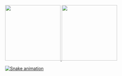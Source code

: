 <div>
<a href="https://github.com/KG-S">
<img loading="lazy" height="180em" src="https://github-readme-stats.vercel.app/api/top-langs/?username=KG-S&layout=compact&langs_count=7&theme=dracula"/>
<img loading="lazy" height="180em" src="https://github-readme-stats.vercel.app/api?username=KG-S&show_icons=true&theme=dracula&include_all_commits=true&count_private=true"/>
</div>



![Snake animation](https://github.com/KG-S/KG-S/blob/output/github-contribution-grid-snake.svg)
<!--
**KG-S/KG-S** is a ✨ _special_ ✨ repository because its `README.md` (this file) appears on your GitHub profile.

Here are some ideas to get you started:

- 🔭 I’m currently working on ...
- 🌱 I’m currently learning ...
- 👯 I’m looking to collaborate on ...
- 🤔 I’m looking for help with ...
- 💬 Ask me about ...
- 📫 How to reach me: ...
- 😄 Pronouns: ...
- ⚡ Fun fact: ...
-->
